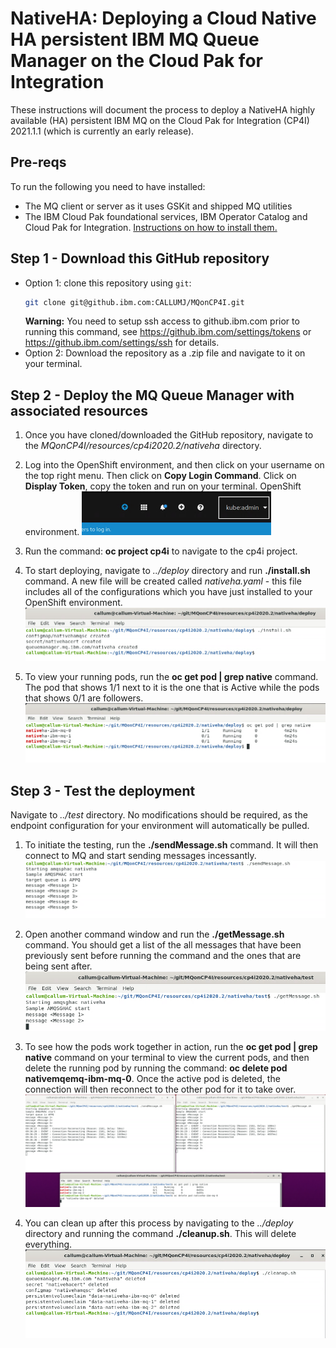 # NativeHA: Deploying a Cloud Native HA persistent IBM MQ Queue Manager on the Cloud Pak for Integration
These instructions will document the process to deploy a NativeHA highly available (HA) persistent IBM MQ on the Cloud Pak for Integration (CP4I) 2021.1.1 (which is currently an early release).

## Pre-reqs
To run the following you need to have installed:
* The MQ client or server as it uses GSKit and shipped MQ utilities
* The IBM Cloud Pak foundational services, IBM Operator Catalog and Cloud Pak for Integration. [Instructions on how to install them.](https://github.ibm.com/CALLUMJ/MQonCP4I/tree/master/instructions/cp4i2020.2/gettingstarted)

## Step 1 - Download this GitHub repository
- Option 1: clone this repository using `git`:
   ```sh
   git clone git@github.ibm.com:CALLUMJ/MQonCP4I.git
   ```
   **Warning:** You need to setup ssh access to github.ibm.com prior to running this command, see https://github.ibm.com/settings/tokens or https://github.ibm.com/settings/ssh for details.
- Option 2: Download the repository as a .zip file and navigate to it on your terminal.

## Step 2 - Deploy the MQ Queue Manager with associated resources
1. Once you have cloned/downloaded the GitHub repository, navigate to the *MQonCP4I/resources/cp4i2020.2/nativeha* directory.

1. Log into the OpenShift environment, and then click on your username on the top right menu. Then click on **Copy Login Command**. Click on **Display Token**, copy the token and run on your terminal.
OpenShift environment.
   ![Top right menu in the Openshit environment](img/1.png)

1. Run the command: **oc project cp4i** to navigate to the cp4i project.

1. To start deploying, navigate to *../deploy* directory and run **./install.sh** command. A new file will be created called *nativeha.yaml* - this file includes all of the configurations which you have just installed to your OpenShift environment.
   ![Deployment](img/2.png)

1. To view your running pods, run the **oc get pod | grep native** command. The pod that shows 1/1 next to it is the one that is Active while the pods that shows 0/1 are followers.
   ![Running pods](img/3.png)

## Step 3 - Test the deployment
Navigate to *../test* directory. No modifications should be required, as the endpoint configuration for your environment will automatically be pulled.

1. To initiate the testing, run the **./sendMessage.sh** command. It will then connect to MQ and start sending messages incessantly.
   ![Sending messages](img/5.png)

1. Open another command window and run the **./getMessage.sh** command. You should get a list of the all messages that have been previously sent before running the command and the ones that are being sent after.
   ![Receiving messages](img/6.png)

1. To see how the pods work together in action, run the **oc get pod | grep native** command on your terminal to view the current pods, and then delete the running pod by running the command: **oc delete pod nativemqemq-ibm-mq-0**. Once the active pod is deleted, the connection will then reconnect to the other pod for it to take over.
   ![Deleting a pod](img/7.png)

1. You can clean up after this process by navigating to the *../deploy* directory and running the command **./cleanup.sh**. This will delete everything.
   ![Cleaning up](img/8.png)
